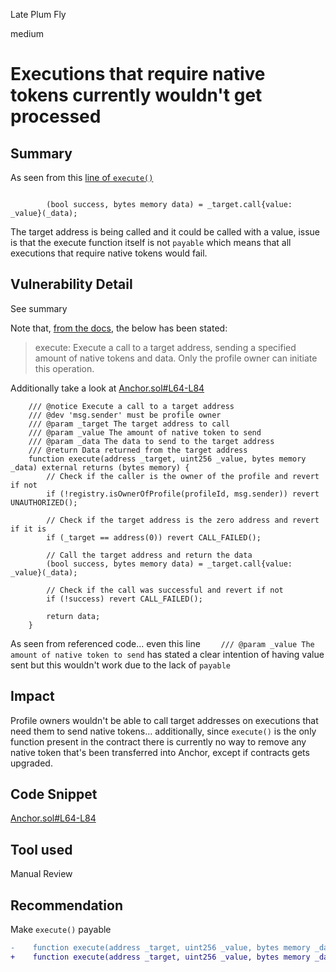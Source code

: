 Late Plum Fly

medium

# Executions that require native tokens currently wouldn't get processed

## Summary

As seen from this [line of `execute()`](https://github.com/allo-protocol/allo-v2/blob/851571c27df5c16f6586ece2a1cb6fd0acf04ec9/contracts/core/Anchor.sol#L78)

```solidity

        (bool success, bytes memory data) = _target.call{value: _value}(_data);
```

The target address is being called and it could be called with a value, issue is that the execute function itself is not `payable` which means that all executions that require native tokens would fail.

## Vulnerability Detail

See summary

Note that, [from the docs](https://github.com/allo-protocol/allo-v2/blob/main/contracts/core/Anchor.md#external-functions), the below has been stated:

> execute: Execute a call to a target address, sending a specified amount of native tokens and data. Only the profile owner can initiate this operation.

Additionally take a look at [Anchor.sol#L64-L84](https://github.com/allo-protocol/allo-v2/blob/851571c27df5c16f6586ece2a1cb6fd0acf04ec9/contracts/core/Anchor.sol#L64-L84)

```solidity
    /// @notice Execute a call to a target address
    /// @dev 'msg.sender' must be profile owner
    /// @param _target The target address to call
    /// @param _value The amount of native token to send
    /// @param _data The data to send to the target address
    /// @return Data returned from the target address
    function execute(address _target, uint256 _value, bytes memory _data) external returns (bytes memory) {
        // Check if the caller is the owner of the profile and revert if not
        if (!registry.isOwnerOfProfile(profileId, msg.sender)) revert UNAUTHORIZED();

        // Check if the target address is the zero address and revert if it is
        if (_target == address(0)) revert CALL_FAILED();

        // Call the target address and return the data
        (bool success, bytes memory data) = _target.call{value: _value}(_data);

        // Check if the call was successful and revert if not
        if (!success) revert CALL_FAILED();

        return data;
    }

```

As seen from referenced code... even this line `    /// @param _value The amount of native token to send` has stated a clear intention of having value sent but this wouldn't work due to the lack of `payable`

## Impact

Profile owners wouldn't be able to call target addresses on executions that need them to send native tokens... additionally, since `execute()` is the only function present in the contract there is currently no way to remove any native token that's been transferred into Anchor, except if contracts gets upgraded.

## Code Snippet
[Anchor.sol#L64-L84](https://github.com/allo-protocol/allo-v2/blob/851571c27df5c16f6586ece2a1cb6fd0acf04ec9/contracts/core/Anchor.sol#L64-L84)

## Tool used

Manual Review

## Recommendation

Make `execute()` payable

```diff
-    function execute(address _target, uint256 _value, bytes memory _data) external returns (bytes memory) {
+    function execute(address _target, uint256 _value, bytes memory _data) payable external returns  (bytes memory) {
```
